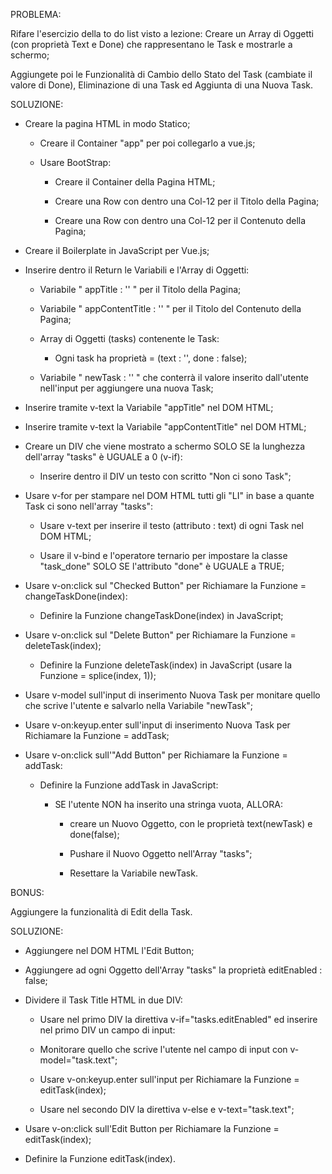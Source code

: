 PROBLEMA:

Rifare l'esercizio della to do list visto a lezione: Creare un Array di Oggetti (con proprietà Text e Done) che rappresentano le Task e mostrarle a schermo;

Aggiungete poi le Funzionalità di Cambio dello Stato del Task (cambiate il valore di Done), Eliminazione di una Task ed Aggiunta di una Nuova Task.


SOLUZIONE:

- Creare la pagina HTML in modo Statico;

    - Creare il Container "app" per poi collegarlo a vue.js;

    - Usare BootStrap:

        - Creare il Container della Pagina HTML;

        - Creare una Row con dentro una Col-12 per il Titolo della Pagina;

        - Creare una Row con dentro una Col-12 per il Contenuto della Pagina;
    

- Creare il Boilerplate in JavaScript per Vue.js;


- Inserire dentro il Return le Variabili e l'Array di Oggetti:

    - Variabile " appTitle : '' " per il Titolo della Pagina;

    - Variabile " appContentTitle : '' " per il Titolo del Contenuto della Pagina;

    - Array di Oggetti (tasks) contenente le Task:

        - Ogni task ha proprietà = (text : '', done : false);

    - Variabile " newTask : '' " che conterrà il valore inserito dall'utente nell'input per aggiungere una nuova Task;


- Inserire tramite v-text la Variabile "appTitle" nel DOM HTML;

- Inserire tramite v-text la Variabile "appContentTitle" nel DOM HTML;


- Creare un DIV che viene mostrato a schermo SOLO SE la lunghezza dell'array "tasks" è UGUALE a 0 (v-if):

    - Inserire dentro il DIV un testo con scritto "Non ci sono Task";


- Usare v-for per stampare nel DOM HTML tutti gli "LI" in base a quante Task ci sono nell'array "tasks":

    - Usare v-text per inserire il testo (attributo : text) di ogni Task nel DOM HTML;

    - Usare il v-bind e l'operatore ternario per impostare la classe "task_done" SOLO SE l'attributo "done" è UGUALE a TRUE;


- Usare v-on:click sul "Checked Button" per Richiamare la Funzione = changeTaskDone(index):

    - Definire la Funzione changeTaskDone(index) in JavaScript;


- Usare v-on:click sul "Delete Button" per Richiamare la Funzione = deleteTask(index);

    - Definire la Funzione deleteTask(index) in JavaScript (usare la Funzione = splice(index, 1));


- Usare v-model sull'input di inserimento Nuova Task per monitare quello che scrive l'utente e salvarlo nella Variabile "newTask";

- Usare v-on:keyup.enter sull'input di inserimento Nuova Task per Richiamare la Funzione = addTask;


- Usare v-on:click sull'"Add Button" per Richiamare la Funzione = addTask:

    - Definire la Funzione addTask in JavaScript:

        - SE l'utente NON ha inserito una stringa vuota, ALLORA:

            - creare un Nuovo Oggetto, con le proprietà text(newTask) e done(false);

            - Pushare il Nuovo Oggetto nell'Array "tasks";

            - Resettare la Variabile newTask.


BONUS:

Aggiungere la funzionalità di Edit della Task.


SOLUZIONE:

- Aggiungere nel DOM HTML l'Edit Button;

- Aggiungere ad ogni Oggetto dell'Array "tasks" la proprietà editEnabled : false;

- Dividere il Task Title HTML in due DIV:

    - Usare nel primo DIV la direttiva v-if="tasks.editEnabled" ed inserire nel primo DIV un campo di input:

    - Monitorare quello che scrive l'utente nel campo di input con v-model="task.text";

    - Usare v-on:keyup.enter sull'input per Richiamare la Funzione = editTask(index);

    - Usare nel secondo DIV la direttiva v-else e v-text="task.text";

- Usare v-on:click sull'Edit Button per Richiamare la Funzione = editTask(index);

- Definire la Funzione editTask(index).